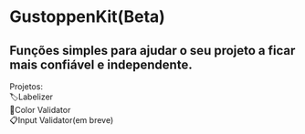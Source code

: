 # GustoppenKit(Beta)
Funções simples para ajudar o seu projeto a ficar mais confiável e independente.
------------
Projetos:<br>
🏷️Labelizer<br>
🎨Color Validator<br>
📋Input Validator(em breve)
